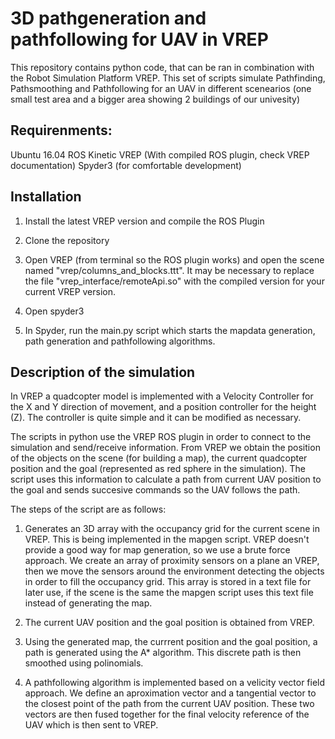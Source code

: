 # 3D pathgeneration and pathfollowing for UAV in VREP
This repository contains python code, that can be ran in combination with the Robot Simulation Platform VREP. This set of scripts simulate Pathfinding, Pathsmoothing and Pathfollowing for an UAV in different scenearios (one small test area and a bigger area showing 2 buildings of our univesity)

## Requirenments:

Ubuntu 16.04
ROS Kinetic
VREP (With compiled ROS plugin, check VREP documentation)
Spyder3 (for comfortable development)

## Installation

1. Install the latest VREP version and compile the ROS Plugin

2. Clone the repository

3. Open VREP (from terminal so the ROS plugin works) and open the scene named "vrep/columns_and_blocks.ttt". It may be necessary to replace the file "vrep_interface/remoteApi.so" with the compiled version for your current VREP version.

4. Open spyder3

5. In Spyder, run the main.py script which starts the mapdata generation, path generation and pathfollowing algorithms.

## Description of the simulation

In VREP a quadcopter model is implemented with a Velocity Controller for the X and Y direction of movement, and a position controller for the height (Z). The controller is
quite simple and it can be modified as necessary.

The scripts in python use the VREP ROS plugin in order to connect to the simulation
and send/receive information. From VREP we obtain the position of the objects on the scene (for building a map), the current quadcopter position and the goal (represented as red sphere in the simulation). The script uses this information to calculate a path from current UAV position to the goal and sends succesive commands so the UAV follows the path.


The steps of the script are as follows:

1. Generates an 3D array with the occupancy grid for the current scene in VREP. This is being implemented in the mapgen script. VREP doesn't provide a good way for map generation, so we use a brute force approach. We create an array of proximity sensors on a plane an VREP, then we move the sensors around the environment detecting the objects in order to fill the occupancy grid. This array is stored in a text file for later use, if the scene is the same the mapgen script uses this text file instead of generating the map.

2. The current UAV position and the goal position is obtained from VREP.

3. Using the generated map, the currrent position and the goal position, a path is generated using the A* algorithm. This discrete path is then smoothed using polinomials.

4. A pathfollowing algorithm is implemented based on a velicity vector field approach. We define an aproximation vector and a tangential vector to the closest point of the path from the current UAV position. These two vectors are then fused together for the final velocity reference of the UAV which is then sent to VREP.
